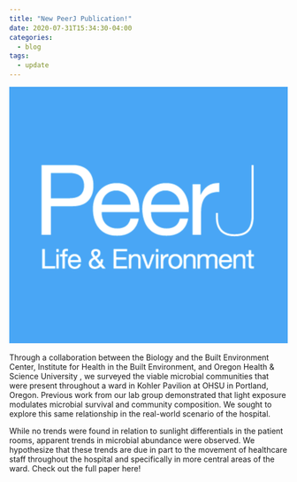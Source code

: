 ```yaml
---
title: "New PeerJ Publication!"
date: 2020-07-31T15:34:30-04:00
categories:
  - blog
tags:
  - update
---
```

![ ](/assets/images/PeerJ.jpg)

Through a collaboration between the Biology and the Built Environment Center, Institute for Health in the Built Environment, and Oregon Health & Science University , we surveyed the viable microbial communities that were present throughout a ward in Kohler Pavilion at OHSU in Portland, Oregon. Previous work from our lab group demonstrated that light exposure modulates microbial survival and community composition. We sought to explore this same relationship in the real-world scenario of the hospital.

While no trends were found in relation to sunlight differentials in the patient rooms, apparent trends in microbial abundance were observed. We hypothesize that these trends are due in part to the movement of healthcare staff throughout the hospital and specifically in more central areas of the ward. Check out the full paper here!
